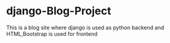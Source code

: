 # django-Blog-Project
This is a blog site where django is used as python backend and HTML,Bootstrap is used for frontend
